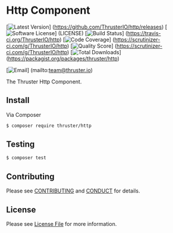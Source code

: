 # Http Component

[![Latest Version](https://img.shields.io/github/release/ThrusterIO/http.svg?style=flat-square)]
(https://github.com/ThrusterIO/http/releases)
[![Software License](https://img.shields.io/badge/license-MIT-brightgreen.svg?style=flat-square)]
(LICENSE)
[![Build Status](https://img.shields.io/travis/ThrusterIO/http.svg?style=flat-square)]
(https://travis-ci.org/ThrusterIO/http)
[![Code Coverage](https://img.shields.io/scrutinizer/coverage/g/ThrusterIO/http.svg?style=flat-square)]
(https://scrutinizer-ci.com/g/ThrusterIO/http)
[![Quality Score](https://img.shields.io/scrutinizer/g/ThrusterIO/http.svg?style=flat-square)]
(https://scrutinizer-ci.com/g/ThrusterIO/http)
[![Total Downloads](https://img.shields.io/packagist/dt/thruster/http.svg?style=flat-square)]
(https://packagist.org/packages/thruster/http)

[![Email](https://img.shields.io/badge/email-team@thruster.io-blue.svg?style=flat-square)]
(mailto:team@thruster.io)

The Thruster Http Component.


## Install

Via Composer

``` bash
$ composer require thruster/http
```


## Testing

``` bash
$ composer test
```


## Contributing

Please see [CONTRIBUTING](CONTRIBUTING.md) and [CONDUCT](CONDUCT.md) for details.


## License

Please see [License File](LICENSE) for more information.
